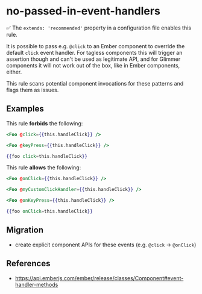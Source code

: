 # no-passed-in-event-handlers

:white_check_mark: The `extends: 'recommended'` property in a configuration file enables this rule.

It is possible to pass e.g. `@click` to an Ember component to override the
default `click` event handler. For tagless components this will trigger an
assertion though and can't be used as legitimate API, and for Glimmer
components it will not work out of the box, like in Ember components, either.

This rule scans potential component invocations for these patterns and flags
them as issues.

## Examples

This rule **forbids** the following:

```hbs
<Foo @click={{this.handleClick}} />
```

```hbs
<Foo @keyPress={{this.handleClick}} />
```

```hbs
{{foo click=this.handleClick}}
```

This rule **allows** the following:

```hbs
<Foo @onClick={{this.handleClick}} />
```

```hbs
<Foo @myCustomClickHandler={{this.handleClick}} />
```

```hbs
<Foo @onKeyPress={{this.handleClick}} />
```

```hbs
{{foo onClick=this.handleClick}}
```

## Migration

- create explicit component APIs for these events (e.g. `@click` -> `@onClick`)

## References

- <https://api.emberjs.com/ember/release/classes/Component#event-handler-methods>
